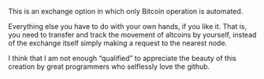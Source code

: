 This is an exchange option
in which only Bitcoin operation is automated.

Everything else you have to do with your own hands, if you like it.
That is, you need to transfer and track the movement of altcoins by yourself, instead of the exchange itself simply making a request to the nearest node.

I think that I am not enough “qualified” to appreciate the beauty of this creation by great programmers who selflessly love the github.
